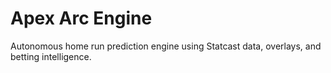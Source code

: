 # Apex Arc Engine

Autonomous home run prediction engine using Statcast data, overlays, and betting intelligence.
